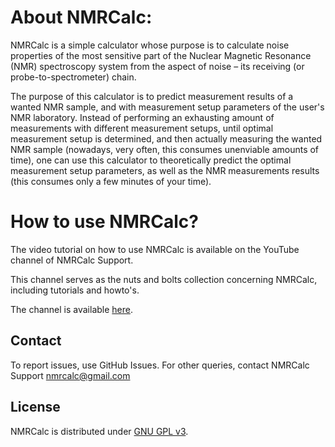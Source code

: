 # About NMRCalc:

NMRCalc is a simple calculator whose purpose is to calculate noise properties of the most sensitive part of the Nuclear Magnetic Resonance (NMR) spectroscopy system from the aspect of noise – its receiving (or probe-to-spectrometer) chain.

The purpose of this calculator is to predict measurement results of a wanted NMR sample, and with measurement setup parameters of the user's NMR laboratory. Instead of performing an exhausting amount of measurements with different measurement setups, until optimal measurement setup is determined, and then actually measuring the wanted NMR sample (nowadays, very often, this consumes unenviable amounts of time), one can use this calculator to theoretically predict the optimal measurement setup parameters, as well as the NMR measurements results (this consumes only a few minutes of your time).



# How to use NMRCalc?

The video tutorial on how to use NMRCalc is available on the YouTube channel of NMRCalc Support.

This channel serves as the nuts and bolts collection concerning NMRCalc, including tutorials and howto's.

The channel is available [here](https://www.youtube.com/channel/UCxmr6qfK3Yq-3RveHQRJBKg).



Contact
-------

To report issues, use GitHub Issues. For other queries, contact NMRCalc Support <nmrcalc@gmail.com>



License
-------

NMRCalc is distributed under [GNU GPL v3](https://www.gnu.org/licenses/gpl-3.0.html).
